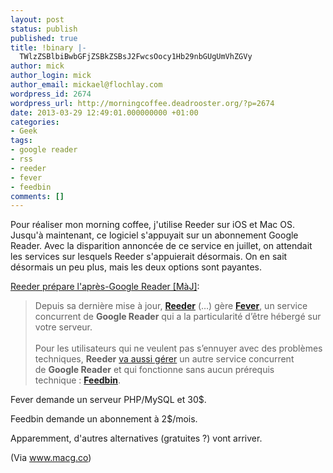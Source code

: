 ```yaml
---
layout: post
status: publish
published: true
title: !binary |-
  TWlzZSBlbiBwbGFjZSBkZSBsJ2FwcsOocy1Hb29nbGUgUmVhZGVy
author: mick
author_login: mick
author_email: mickael@flochlay.com
wordpress_id: 2674
wordpress_url: http://morningcoffee.deadrooster.org/?p=2674
date: 2013-03-29 12:49:01.000000000 +01:00
categories:
- Geek
tags:
- google reader
- rss
- reeder
- fever
- feedbin
comments: []
---
```

<p>Pour réaliser mon morning coffee, j'utilise Reeder sur iOS et Mac OS. Jusqu'à maintenant, ce logiciel s'appuyait sur un abonnement Google Reader. Avec la disparition annoncée de ce service en juillet, on attendait les services sur lesquels Reeder s'appuierait désormais. On en sait désormais un peu plus, mais les deux options sont payantes. </p>
<p><a href="http://www.macg.co/news/voir/259353/reeder-prepare-l-apres-google-reader-maj">Reeder prépare l'après-Google Reader [MàJ]</a>:</p>
<blockquote>
<p><span>Depuis sa dernière mise à jour,<span> </span></span><strong><a href="http://clk.tradedoubler.com/click?p=23753&amp;a=403761&amp;g=0&amp;td_partnerId=2003&amp;url=https://itunes.apple.com/fr/app/reeder/id325502379?mt=8" target="_blank">Reeder</a></strong><span><span> (…)</span></span><span><span> </span>gère<span> </span></span><a href="http://feedafever.com" target="_blank"><strong>Fever</strong></a><span>, un service concurrent de<span> </span></span><strong>Google Reader</strong><span><span> </span>qui a la particularité d’être hébergé sur votre serveur.</span><span><span> </span></span><br /><br /><span>Pour les utilisateurs qui ne veulent pas s’ennuyer avec des problèmes techniques,<span> </span></span><strong>Reeder</strong><span><span> </span></span><a href="https://twitter.com/reederapp/status/317001614873489408" target="_blank">va aussi gérer</a><span><span> </span>un autre service concurrent de<span> </span></span><strong>Google Reader</strong><span><span> </span>et qui fonctionne sans aucun prérequis technique :<span> </span></span><a href="https://feedbin.me/" target="_blank"><strong>Feedbin</strong></a><span>.</span> </p>
</blockquote>
<p>Fever demande un serveur PHP/MySQL et 30$.</p>
<p>Feedbin demande un abonnement à 2$/mois.</p>
<p>Apparemment, d'autres alternatives (gratuites ?) vont arriver.</p>
<p>(Via <a href="http://www.macg.co">www.macg.co</a>)</p>
